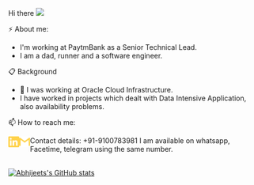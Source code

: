 Hi there <img src="https://media.giphy.com/media/hvRJCLFzcasrR4ia7z/giphy.gif" width="25px">


⚡ About me:
  - I'm working at PaytmBank as a Senior Technical Lead.
  - I am a dad, runner and a software engineer.
  
📋 Background
- 🔭 I was working at Oracle Cloud Infrastructure.
- I have worked in projects which dealt with Data Intensive Application, also availability problems.

📫 How to reach me: 

[<img align="left" alt="notabhijeet | LinkedIn" width="22px" src="./linkedin.svg" />][linkedin]
[<img align="left" alt="abhisri003+github | Gmail" width="22px" src="./gmail.svg" />][gmail]

Contact details: +91-9100783981
I am available on whatsapp, Facetime, telegram using the same number.
<br>
<br>

[linkedin]: https://www.linkedin.com/in/notabhijeet/
[gmail]: mailto:abhisri003+github@gmail.com


[![Abhijeets's GitHub stats](https://github-readme-stats.vercel.app/api?username=abhijeetsrivastava)](https://github.com/anuraghazra/github-readme-stats)
